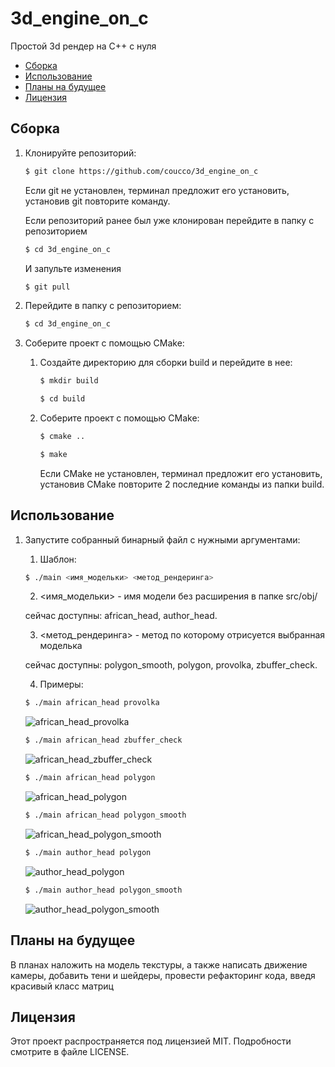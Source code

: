 # 3d_engine_on_c

Простой 3d рендер на C++ с нуля

- [Сборка](#сборка)
- [Использование](#использование)
- [Планы на будущее](#планы-на-будущее)
- [Лицензия](#лицензия)

## Сборка

1. Клонируйте репозиторий:
      ```bash
      $ git clone https://github.com/coucco/3d_engine_on_c
      ```
     Если git не установлен, терминал предложит его установить,
     установив git повторите команду.

     Если репозиторий ранее был уже клонирован перейдите в папку с репозиторием
      ```bash
      $ cd 3d_engine_on_c
      ```
     И запульте изменения
      ```bash
      $ git pull
      ```

2. Перейдите в папку с репозиторием:
      ```bash
      $ cd 3d_engine_on_c
      ```
3. Соберите проект с помощью CMake:
    1. Создайте директорию для сборки build и перейдите в нее:
        ```bash
        $ mkdir build
        ```
        ```bash
        $ cd build
        ```
    2. Соберите проект с помощью CMake:
        ```bash
        $ cmake ..
        ```
        ```bash
        $ make
        ```
        Если CMake не установлен, терминал предложит его установить,
        установив CMake повторите 2 последние команды из папки build.

## Использование

1. Запустите собранный бинарный файл с нужными аргументами:
    
    1. Шаблон:
    ```bash
    $ ./main <имя_модельки> <метод_рендеринга>
    ```

    2. <имя_модельки> - имя модели без расширения в папке src/obj/

    сейчас доступны: african_head, author_head.

    3. <метод_рендеринга> - метод по которому отрисуется выбранная моделька
    
    сейчас доступны: polygon_smooth, polygon, provolka, zbuffer_check.

    4. Примеры:

    ```bash
    $ ./main african_head provolka
    ```
    ![african_head_provolka](images/african_head_provolka.jpg)

    ```bash
    $ ./main african_head zbuffer_check
    ```
    ![african_head_zbuffer_check](images/african_head_zbuffer_check.jpg)

    ```bash
    $ ./main african_head polygon
    ```
    ![african_head_polygon](images/african_head_polygon.jpg)

    ```bash
    $ ./main african_head polygon_smooth
    ```
    ![african_head_polygon_smooth](images/african_head_polygon_smooth.jpg)

    ```bash
    $ ./main author_head polygon
    ```
    ![author_head_polygon](images/author_head_polygon.jpg)

    ```bash
    $ ./main author_head polygon_smooth
    ```
    ![author_head_polygon_smooth](images/author_head_polygon_smooth.jpg)


## Планы на будущее

В планах наложить на модель текстуры, а также написать движение камеры,
добавить тени и шейдеры, провести рефакторинг кода, введя красивый класс матриц

## Лицензия

Этот проект распространяется под лицензией MIT. Подробности смотрите в файле LICENSE.
